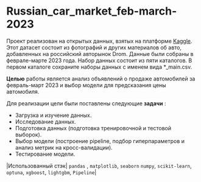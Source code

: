 # Russian_car_market_feb-march-2023

Проект реализован на открытых данных, взятых на платформе [Kaggle](https://www.kaggle.com/datasets/serge1024/russian-car-market-feb-march-2023?select=final_geografic.csv).
Этот датасет состоит из фотографий и других материалов об авто, добавленных на российский авторынок Drom. Данные были собраны в феврале-марте 2023 года. Набор данных состоит из пяти каталогов. В первом каталоге сохраните наборы данных с именем вида *_main.csv. 

**Целью** работы является анализ объявлений о продаже автомобилей за февраль-март 2023 и выбор модели для предсказания цены автомобиля.

Для реализации цели были поставлены следующие **задачи** :
* Загрузка и изучение данных.
* Исследование данных.
* Подготовка данных (подготовка тренировочной и тестовой выборок).
* Выбор модели (построение pipeline, подбор гиперпараметров и анализ метрик на кросс-валидации).
* Тестирование модели.

|Использованный стэк| `pandas` , `matplotlib`, `seaborn` `numpy`, `scikit-learn`, `optuna`, `xgboost`, `lightgbm`, `Pipeline`|